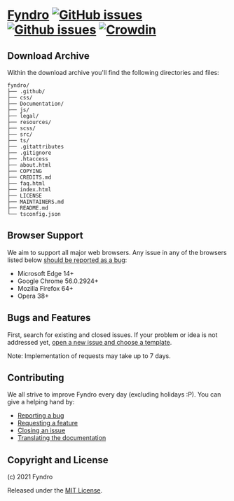 <!-- SPDX-License-Identifier: MIT -->

# [Fyndro](https://cmihai99.github.io/fyndro) [![GitHub issues](https://img.shields.io/github/issues/CMihai99/fyndro)](https://github.com/CMihai99/fyndro/issues) [![Github issues](https://img.shields.io/github/issues-closed/CMihai99/fyndro)](https://github.com/CMihai99/fyndro/issues?q=is%3Aissue+is%3Aclosed) [![Crowdin](https://badges.crowdin.net/andro-project/localized.svg)](https://crowdin.com/project/andro-project)

## Download Archive

Within the download archive you'll find the following directories and files:

```
fyndro/
├── .github/
├── css/
├── Documentation/
├── js/
├── legal/
├── resources/
├── scss/
├── src/
├── ts/
├── .gitattributes
├── .gitignore
├── .htaccess
├── about.html
├── COPYING
├── CREDITS.md
├── faq.html
├── index.html
├── LICENSE
├── MAINTAINERS.md
├── README.md
└── tsconfig.json
```

## Browser Support

We aim to support all major web browsers. Any issue in any of the browsers listed below
[should be reported as a bug](https://github.com/CMihai99/fyndro/issues/new?assignees=&labels=bug&template=bug_report.md&title=%5BBug%5D):

- Microsoft Edge 14+
- Google Chrome 56.0.2924+
- Mozilla Firefox 64+
- Opera 38+
<!--
- Samsung Internet 6.2.01.12+
- Huawei Browser 9.1.0.103+
-->

## Bugs and Features

First, search for existing and closed issues.
If your problem or idea is not addressed yet,
[open a new issue and choose a template](https://github.com/CMihai99/fyndro/issues/new/choose).

Note: Implementation of requests may take up to 7 days.

## Contributing

We all strive to improve Fyndro every day (excluding holidays :P). You can give a helping hand by:

- [Reporting a bug](https://github.com/CMihai99/fyndro/issues/new?assignees=&labels=bug&template=bug_report.md&title=%28Bug%29)
- [Requesting a feature](https://github.com/CMihai99/fyndro/issues/new?assignees=&labels=feature&template=feature_request.md&title=%28Feature%29)
- [Closing an issue](https://github.com/CMihai99/fyndro/issues?q=is%3Aissue+is%3Aopen)
- [Translating the documentation](https://crowdin.com/project/andro-project)

## Copyright and License

(c) 2021 Fyndro

Released under the [MIT License](https://github.com/CMihai99/fyndro/blob/main/LICENSE).
